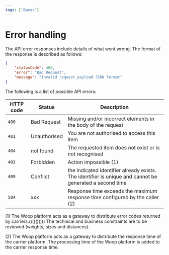 ```yaml
---
tags: ['Bases']
---
```


# Error handling

The API error responses include details of what went wrong. The format of the response is described as follows:

```json
{
    "statusCode": 400,
    "error": "Bad Request",
    "message": "Invalid request payload JSON format"
}
```

The following is a list of possible API errors:

HTTP code| Status| Description
---------|-------|------------
`400`| Bad Request| Missing and/or incorrect elements in the body of the request
`401`| Unauthorised| You are not authorised to access this item
`404`| not found| The requested item does not exist or is not recognised
`403`| Forbidden| Action impossible (1)
`409`| Conflict| the indicated identifier already exists. The identifier is unique and cannot be generated a second time
`504`| xxx| Response time exceeds the maximum response time configured by the caller (2)



(1) The Woop platform acts as a gateway to distribute error codes returned by carriers.()()()()() The technical and business constraints are to be reviewed (weights, sizes and distances).

(2) The Woop platform acts as a gateway to distribute the response time of the carrier platform. The processing time of the Woop platform is added to the carrier response time.

